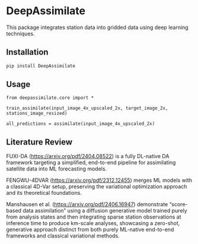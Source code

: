# DeepAssimilate

This package integrates station data into gridded data using deep learning techniques.

## Installation
```bash
pip install DeepAssimilate
```
## Usage
```
from deepassimilate.core import *

train_assimilate(input_image_4x_upscaled_2x, target_image_2x, stations_image_resized)

all_predictions = assimilate(input_image_4x_upscaled_2x)

```
## Literature Review

FUXI-DA (https://arxiv.org/pdf/2404.08522) is a fully DL-native DA framework targeting a simplified, end-to-end pipeline for assimilating satellite data into ML forecasting models.

FENGWU-4DVAR (https://arxiv.org/pdf/2312.12455) merges ML models with a classical 4D-Var setup, preserving the variational optimization approach and its theoretical foundations.

Manshausen et al. (https://arxiv.org/pdf/2406.16947) demonstrate “score-based data assimilation” using a diffusion generative model trained purely from analysis states and then integrating sparse station observations at inference time to produce km-scale analyses, showcasing a zero-shot, generative approach distinct from both purely ML-native end-to-end frameworks and classical variational methods.
